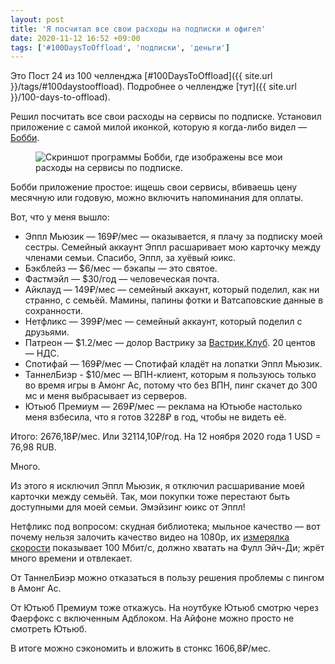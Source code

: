 ```yaml
---
layout: post
title: 'Я посчитал все свои расходы на подписки и офигел'
date: 2020-11-12 16:52 +09:00
tags: ['#100DaysToOffload', 'подписки', 'деньги']
---
```


Это Пост 24 из 100 челленджа [#100DaysToOffload]({{ site.url }}/tags/#100daystooffload). Подробнее о челлендже [тут]({{ site.url }}/100-days-to-offload).

Решил посчитать все свои расходы на сервисы по подписке. Установил приложение с самой милой иконкой, которую я когда-либо видел — [Бобби](https://apps.apple.com/ru/app/bobby-track-subscriptions/id1059152023).

<figure>
  <img src="{{ site.url }}/assets/images/my-subscriptions/bobby.png" data-action="zoom" alt="Скриншот программы Бобби, где изображены все мои расходы на сервисы по подписке.">
</figure>

Бобби приложение простое: ищешь свои сервисы, вбиваешь цену месячную или годовую, можно включить напоминания для оплаты.

Вот, что у меня вышло:

- Эппл Мьюзик — 169₽/мес — оказывается, я плачу за подписку моей сестры. Семейный аккаунт Эппл расшаривает мою карточку между членами семьи. Спасибо, Эппл, за хуёвый юикс.
- Бэкблейз — $6/мес — бэкапы — это святое.
- Фастмэйл — $30/год — человеческая почта.
- Айклауд — 149₽/мес — семейный аккаунт, который поделил, как ни странно, с семьёй. Мамины, папины фотки и Ватсаповские данные в сохранности.
- Нетфликс — 399₽/мес — семейный аккаунт, который поделил с друзьями.
- Патреон — $1.2/мес — долор Вастрику за [Вастрик.Клуб](https://vas3k.club/). 20 центов — НДС.
- Спотифай — 169₽/мес — Спотифай кладёт на лопатки Эппл Мьюзик.
- ТаннелБиэр - $10/мес — ВПН-клиент, которым я пользуюсь только во время игры в Амонг Ас, потому что без ВПН, пинг скачет до 300 мс и меня выбрасывает из серверов.
- Ютьюб Премиум — 269₽/мес — реклама на Ютьюбе настолько меня взбесила, что я готов 3228₽ в год, чтобы не видеть её.

Итого: 2676,18₽/мес. Или 32114,10₽/год. На 12 ноября 2020 года 1 USD = 76,98 RUB.

Много.

Из этого я исключил Эппл Мьюзик, я отключил расшаривание моей карточки между семьёй. Так, мои покупки тоже перестают быть доступными для моей семьи. Эмэйзинг юикс от Эппл!

Нетфликс под вопросом: скудная библиотека; мыльное качество — вот почему нельзя залочить качество видео на 1080p, их [измерялка скорости](https://fast.com/) показывает 100 Мбит/с, должно хватать на Фулл Эйч-Ди; жрёт много времени и отвлекает.

От ТаннелБиэр можно отказаться в пользу решения проблемы с пингом в Амонг Ас.

От Ютьюб Премиум тоже откажусь. На ноутбуке Ютьюб смотрю через Фаерфокс с включенным Адблоком. На Айфоне можно просто не смотреть Ютьюб.

В итоге можно сэкономить и вложить в стонкс 1606,8₽/мес.
